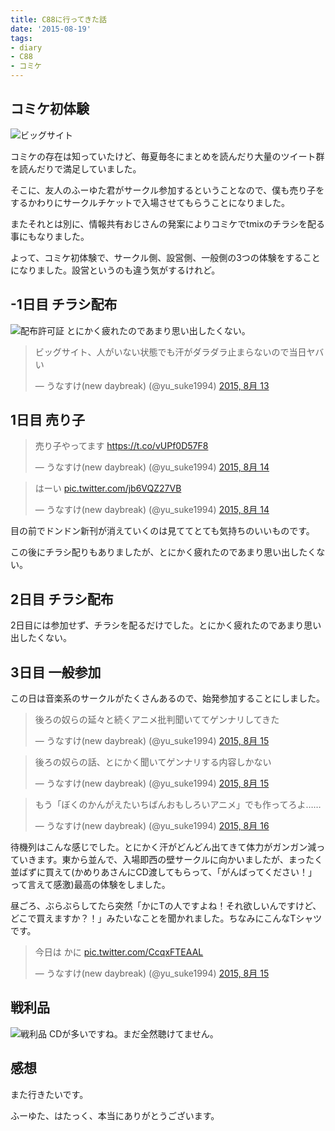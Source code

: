 ```yaml
---
title: C88に行ってきた話
date: '2015-08-19'
tags:
- diary
- C88
- コミケ
---
```


## コミケ初体験

![ビッグサイト](2015/c88-bigsight.jpg)

コミケの存在は知っていたけど、毎夏毎冬にまとめを読んだり大量のツイート群を読んだりで満足していました。

そこに、友人のふーゆた君がサークル参加するということなので、僕も売り子をするかわりにサークルチケットで入場させてもらうことになりました。

またそれとは別に、情報共有おじさんの発案によりコミケでtmixのチラシを配る事にもなりました。

よって、コミケ初体験で、サークル側、設営側、一般側の3つの体験をすることになりました。設営というのも違う気がするけれど。

## -1日目 チラシ配布

![配布許可証](2015/c88-pass.jpg)
とにかく疲れたのであまり思い出したくない。

<blockquote class="twitter-tweet" lang="ja"><p lang="ja" dir="ltr">ビッグサイト、人がいない状態でも汗がダラダラ止まらないので当日ヤバい</p>&mdash; うなすけ(new daybreak) (@yu_suke1994) <a href="https://twitter.com/yu_suke1994/status/631769297128296448">2015, 8月 13</a></blockquote>
<script async src="//platform.twitter.com/widgets.js" charset="utf-8"></script>


## 1日目 売り子

<blockquote class="twitter-tweet" lang="ja"><p lang="ja" dir="ltr">売り子やってます&#10;<a href="https://t.co/vUPf0D57F8">https://t.co/vUPf0D57F8</a></p>&mdash; うなすけ(new daybreak) (@yu_suke1994) <a href="https://twitter.com/yu_suke1994/status/631983653157924864">2015, 8月 14</a></blockquote>
<script async src="//platform.twitter.com/widgets.js" charset="utf-8"></script>

<blockquote class="twitter-tweet" lang="ja"><p lang="ja" dir="ltr">はーい <a href="http://t.co/jb6VQZ27VB">pic.twitter.com/jb6VQZ27VB</a></p>&mdash; うなすけ(new daybreak) (@yu_suke1994) <a href="https://twitter.com/yu_suke1994/status/631979323935752192">2015, 8月 14</a></blockquote>
<script async src="//platform.twitter.com/widgets.js" charset="utf-8"></script>

目の前でドンドン新刊が消えていくのは見ててとても気持ちのいいものです。

この後にチラシ配りもありましたが、とにかく疲れたのであまり思い出したくない。

## 2日目 チラシ配布

2日目には参加せず、チラシを配るだけでした。とにかく疲れたのであまり思い出したくない。


## 3日目 一般参加

この日は音楽系のサークルがたくさんあるので、始発参加することにしました。

<blockquote class="twitter-tweet" lang="ja"><p lang="ja" dir="ltr">後ろの奴らの延々と続くアニメ批判聞いててゲンナリしてきた</p>&mdash; うなすけ(new daybreak) (@yu_suke1994) <a href="https://twitter.com/yu_suke1994/status/632685934106951681">2015, 8月 15</a></blockquote>
<script async src="//platform.twitter.com/widgets.js" charset="utf-8"></script>

<blockquote class="twitter-tweet" lang="ja"><p lang="ja" dir="ltr">後ろの奴らの話、とにかく聞いてゲンナリする内容しかない</p>&mdash; うなすけ(new daybreak) (@yu_suke1994) <a href="https://twitter.com/yu_suke1994/status/632691300916064256">2015, 8月 15</a></blockquote>
<script async src="//platform.twitter.com/widgets.js" charset="utf-8"></script>

<blockquote class="twitter-tweet" lang="ja"><p lang="ja" dir="ltr">もう「ぼくのかんがえたいちばんおもしろいアニメ」でも作ってろよ……</p>&mdash; うなすけ(new daybreak) (@yu_suke1994) <a href="https://twitter.com/yu_suke1994/status/632709095703711744">2015, 8月 16</a></blockquote>
<script async src="//platform.twitter.com/widgets.js" charset="utf-8"></script>

待機列はこんな感じでした。とにかく汗がどんどん出てきて体力がガンガン減っていきます。東から並んで、入場即西の壁サークルに向かいましたが、まったく並ばずに買えて(かめりあさんにCD渡してもらって、「がんばってください！」って言えて感激)最高の体験をしました。

昼ごろ、ぶらぶらしてたら突然「かにTの人ですよね！それ欲しいんですけど、どこで買えますか？！」みたいなことを聞かれました。ちなみにこんなTシャツです。

<blockquote class="twitter-tweet" lang="ja"><p lang="ja" dir="ltr">今日は かに <a href="http://t.co/CcqxFTEAAL">pic.twitter.com/CcqxFTEAAL</a></p>&mdash; うなすけ(new daybreak) (@yu_suke1994) <a href="https://twitter.com/yu_suke1994/status/632642038782029825">2015, 8月 15</a></blockquote>
<script async src="//platform.twitter.com/widgets.js" charset="utf-8"></script>


## 戦利品

![戦利品](2015/c88-loot.jpg)
CDが多いですね。まだ全然聴けてません。

## 感想

また行きたいです。

ふーゆた、はたっく、本当にありがとうございます。
